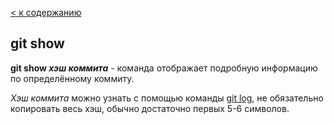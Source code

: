 [< к содержанию](./readme.md)

## git show

**git show _хэш коммита_** - команда отображает подробную информацию по определённому коммиту.

_Хэш коммита_ можно узнать с помощью команды [git log](./log.md), не обязательно копировать весь хэш, обычно достаточно первых 5-6 символов.
